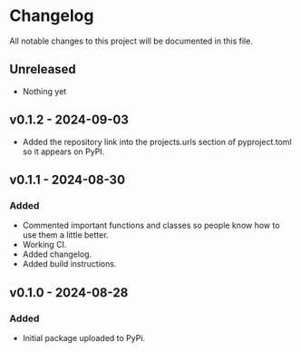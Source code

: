 # Changelog

All notable changes to this project will be documented in this file.

## Unreleased

- Nothing yet

## v0.1.2 - 2024-09-03

- Added the repository link into the projects.urls section of pyproject.toml so it appears on PyPI.

## v0.1.1 - 2024-08-30

### Added

- Commented important functions and classes so people know how to use them a little better.
- Working CI.
- Added changelog.
- Added build instructions.

## v0.1.0 - 2024-08-28

### Added

- Initial package uploaded to PyPi.